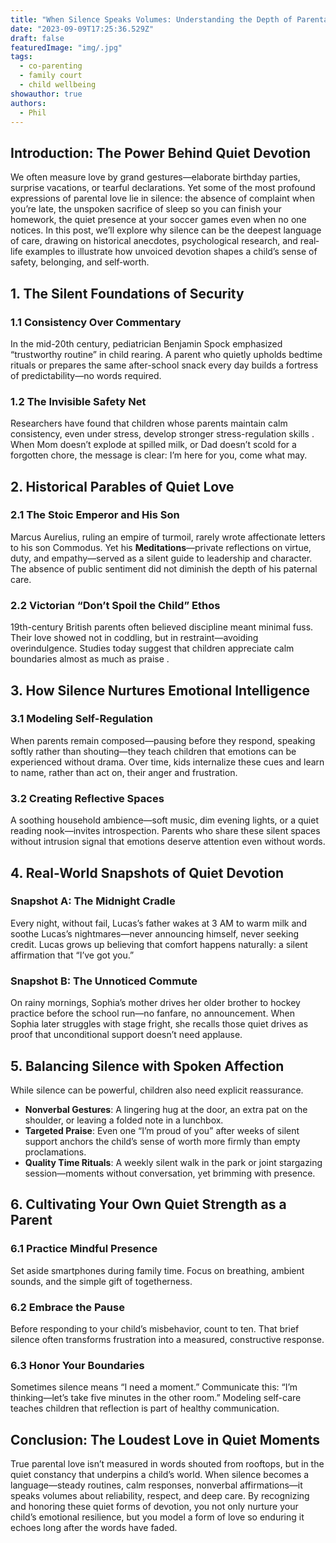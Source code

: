 ```yaml
---
title: "When Silence Speaks Volumes: Understanding the Depth of Parental Love"
date: "2023-09-09T17:25:36.529Z"
draft: false
featuredImage: "img/.jpg"
tags:
  - co-parenting
  - family court
  - child wellbeing
showauthor: true
authors:
  - Phil
---
```



## Introduction: The Power Behind Quiet Devotion

We often measure love by grand gestures—elaborate birthday parties, surprise vacations, or tearful declarations. Yet some of the most profound expressions of parental love lie in silence: the absence of complaint when you’re late, the unspoken sacrifice of sleep so you can finish your homework, the quiet presence at your soccer games even when no one notices. In this post, we’ll explore why silence can be the deepest language of care, drawing on historical anecdotes, psychological research, and real‐life examples to illustrate how unvoiced devotion shapes a child’s sense of safety, belonging, and self‐worth.

## 1. The Silent Foundations of Security

### 1.1 Consistency Over Commentary  
In the mid-20th century, pediatrician Benjamin Spock emphasized “trustworthy routine” in child rearing. A parent who quietly upholds bedtime rituals or prepares the same after-school snack every day builds a fortress of predictability—no words required.

### 1.2 The Invisible Safety Net  
Researchers have found that children whose parents maintain calm consistency, even under stress, develop stronger stress-regulation skills . When Mom doesn’t explode at spilled milk, or Dad doesn’t scold for a forgotten chore, the message is clear: I’m here for you, come what may.

## 2. Historical Parables of Quiet Love

### 2.1 The Stoic Emperor and His Son  
Marcus Aurelius, ruling an empire of turmoil, rarely wrote affectionate letters to his son Commodus. Yet his **Meditations**—private reflections on virtue, duty, and empathy—served as a silent guide to leadership and character. The absence of public sentiment did not diminish the depth of his paternal care.

### 2.2 Victorian “Don’t Spoil the Child” Ethos  
19th-century British parents often believed discipline meant minimal fuss. Their love showed not in coddling, but in restraint—avoiding overindulgence. Studies today suggest that children appreciate calm boundaries almost as much as praise .

## 3. How Silence Nurtures Emotional Intelligence

### 3.1 Modeling Self-Regulation  
When parents remain composed—pausing before they respond, speaking softly rather than shouting—they teach children that emotions can be experienced without drama. Over time, kids internalize these cues and learn to name, rather than act on, their anger and frustration.

### 3.2 Creating Reflective Spaces  
A soothing household ambience—soft music, dim evening lights, or a quiet reading nook—invites introspection. Parents who share these silent spaces without intrusion signal that emotions deserve attention even without words.

## 4. Real-World Snapshots of Quiet Devotion

### Snapshot A: The Midnight Cradle  
Every night, without fail, Lucas’s father wakes at 3 AM to warm milk and soothe Lucas’s nightmares—never announcing himself, never seeking credit. Lucas grows up believing that comfort happens naturally: a silent affirmation that “I’ve got you.”

### Snapshot B: The Unnoticed Commute  
On rainy mornings, Sophia’s mother drives her older brother to hockey practice before the school run—no fanfare, no announcement. When Sophia later struggles with stage fright, she recalls those quiet drives as proof that unconditional support doesn’t need applause.

## 5. Balancing Silence with Spoken Affection

While silence can be powerful, children also need explicit reassurance.

- **Nonverbal Gestures**: A lingering hug at the door, an extra pat on the shoulder, or leaving a folded note in a lunchbox.  
- **Targeted Praise**: Even one “I’m proud of you” after weeks of silent support anchors the child’s sense of worth more firmly than empty proclamations.  
- **Quality Time Rituals**: A weekly silent walk in the park or joint stargazing session—moments without conversation, yet brimming with presence.

## 6. Cultivating Your Own Quiet Strength as a Parent

### 6.1 Practice Mindful Presence  
Set aside smartphones during family time. Focus on breathing, ambient sounds, and the simple gift of togetherness.

### 6.2 Embrace the Pause  
Before responding to your child’s misbehavior, count to ten. That brief silence often transforms frustration into a measured, constructive response.

### 6.3 Honor Your Boundaries  
Sometimes silence means “I need a moment.” Communicate this: “I’m thinking—let’s take five minutes in the other room.” Modeling self-care teaches children that reflection is part of healthy communication.

## Conclusion: The Loudest Love in Quiet Moments

True parental love isn’t measured in words shouted from rooftops, but in the quiet constancy that underpins a child’s world. When silence becomes a language—steady routines, calm responses, nonverbal affirmations—it speaks volumes about reliability, respect, and deep care. By recognizing and honoring these quiet forms of devotion, you not only nurture your child’s emotional resilience, but you model a form of love so enduring it echoes long after the words have faded.  
